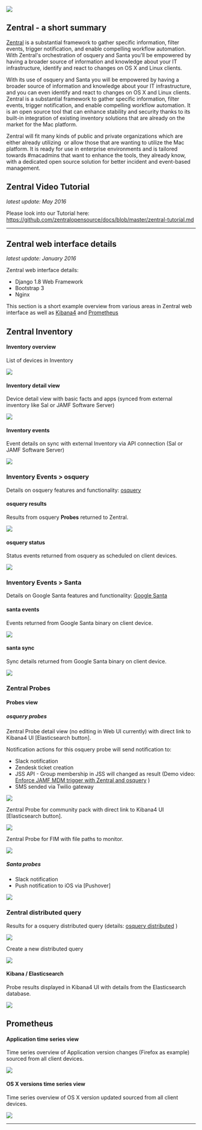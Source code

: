 ![](https://github.com/apfelwerk/Zentral/wiki/images/Zentral_base_RGB.png)

## Zentral - a short summary

[Zentral](https://github.com/zentralopensource/zentral) is a substantial framework to gather specific information, filter events, trigger notification, and enable compelling workflow automation. With Zentral's orchestration of osquery and Santa you'll be empowered by having a broader source of information and knowledge about your IT infrastructure, identify and react to changes on OS X and Linux clients.

With its use of osquery and Santa you will be empowered by having a broader source of information and knowledge about your IT infrastructure, and you can even identify and react to changes on OS X and Linux clients. Zentral is a substantial framework to gather specific information, filter events, trigger notification, and enable compelling workflow automation. It is an open source tool that can enhance stability and security thanks to its built-in integration of existing inventory solutions that are already on the market for the Mac platform.  

Zentral will fit many kinds of public and private organizations which are either already utilizing  or allow those that are wanting to utilize the Mac platform. It is ready for use in enterprise environments and is tailored towards #macadmins that want to enhance the tools, they already know, with a dedicated open source solution for better incident and event-based management.

## Zentral Video Tutorial
*latest update: May 2016*

Please look into our Tutorial here: <https://github.com/zentralopensource/docs/blob/master/zentral-tutorial.md>

---

## Zentral web interface details
*latest update: January 2016*

Zentral web interface details:

- Django 1.8 Web Framework
- Bootstrap 3
- Nginx

This section is a short example overview from various areas in Zentral web interface as well as [Kibana4](<https://www.elastic.co/products/kibana>) and [Prometheus](<http://prometheus.io>)

## Zentral Inventory

#### Inventory overview

List of devices in Inventory

![](https://github.com/zentralopensource/docs/blob/master/images/zentral_ui_inventory_overview.png)


#### Inventory detail view

Device detail view with basic facts and apps (synced from external inventory like Sal or JAMF Software Server)

![](https://github.com/zentralopensource/docs/blob/master/images/zentral_ui_inventory_detail.png)

#### Inventory events

Event details on sync with external Inventory via API connection (Sal or JAMF Software Server)

![](https://github.com/zentralopensource/docs/blob/master/images/zentral_ui_inventory_events.png)


### Inventory Events > osquery

Details on osquery features and functionality: [osquery](<https://osquery.io>)


#### osquery results

Results from osquery **Probes** returned to Zentral.

![](https://github.com/zentralopensource/docs/blob/master/images/zentral_ui_osquery_results.png)

#### osquery status

Status events returned from osquery as scheduled on client devices.

![](https://github.com/zentralopensource/docs/blob/master/images/zentral_ui_osquery_status.png)

### Inventory Events > Santa

Details on Google Santa features and functionality: [Google Santa](<https://github.com/google/santa>)

#### santa events

Events returned from Google Santa binary on client device.

![](https://github.com/zentralopensource/docs/blob/master/images/zentral_ui_santa_events.png)

#### santa sync

Sync details returned from Google Santa binary on client device.

![](https://github.com/zentralopensource/docs/blob/master/images/zentral_ui_santa_sync.png)


### Zentral Probes

#### Probes view

##### osquery probes
Zentral Probe detail view (no editing in Web UI currently) with direct link to Kibana4 UI [Elasticsearch button].

Notification actions for this osquery probe will send notification to:

- Slack notification
- Zendesk ticket creation
- JSS API - Group membership in JSS will changed as result (Demo video: [Enforce JAMF MDM trigger with Zentral and osquery](<https://youtu.be/hdDoWK0A9TQ>) )
- SMS sended via Twilio gateway


![](https://github.com/zentralopensource/docs/blob/master/images/zentral_ui_probe_usb_zentral.png)

Zentral Probe for community pack with direct link to Kibana4 UI [Elasticsearch button].

![](https://github.com/zentralopensource/docs/blob/master/images/zentral_ui_osquery_packs.png)

Zentral Probe for FIM with file paths to monitor.

![](https://github.com/zentralopensource/docs/blob/master/images/zentral_ui_osquery_fim.png)

##### Santa probes
- Slack notification
- Push notification to iOS via [Pushover]

![](https://github.com/zentralopensource/docs/blob/master/images/zentral_ui_probe_santa_zentral.png)

### Zentral distributed query

Results for a osquery distributed query (details: [osquery distributed](<https://osquery.readthedocs.org/en/latest/installation/cli-flags/#distributed-flags>) )

![](https://github.com/zentralopensource/docs/blob/master/images/zentral_ui_distributed_query_results.png)

Create a new distributed query

![](https://github.com/zentralopensource/docs/blob/master/images/zentral_ui_distributed_query_create.png)

#### Kibana / Elasticsearch

Probe results displayed in Kibana4 UI with details from the Elasticsearch database.

![](https://github.com/zentralopensource/docs/blob/master/images/zentral_ui_probe_usb_kibana.png)



## Prometheus

#### Application time series view

Time series overview of Application version changes (Firefox as example) sourced from all client devices.

![](https://github.com/zentralopensource/docs/blob/master/images/zentral_ui_prometheus_apps.png)

#### OS X versions time series view

Time series overview of OS X version updated sourced from all client devices.

![](https://github.com/zentralopensource/docs/blob/master/images/zentral_ui_prometheus_osx_vers.png)

---
